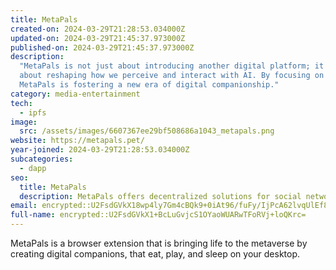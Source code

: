```yaml
---
title: MetaPals
created-on: 2024-03-29T21:28:53.034000Z
updated-on: 2024-03-29T21:45:37.973000Z
published-on: 2024-03-29T21:45:37.973000Z
description:
  "MetaPals is not just about introducing another digital platform; it's
  about reshaping how we perceive and interact with AI. By focusing on emotional resonance,
  MetaPals is fostering a new era of digital companionship."
category: media-entertainment
tech:
  - ipfs
image:
  src: /assets/images/6607367ee29bf508686a1043_metapals.png
website: https://metapals.pet/
year-joined: 2024-03-29T21:28:53.034000Z
subcategories:
  - dapp
seo:
  title: MetaPals
  description: MetaPals offers decentralized solutions for social networking and collaboration.
email: encrypted::U2FsdGVkX18wp4ly7Gm4cBQk9+0iAt96/fuFy/IjPcA62lvqUlEf8WdvgNcgivI+
full-name: encrypted::U2FsdGVkX1+BcLuGvjcS1OYaoWUARwTFoRVj+loQKrc=
---
```


MetaPals is a browser extension that is bringing life to the metaverse by creating digital companions, that eat, play, and sleep on your desktop.

